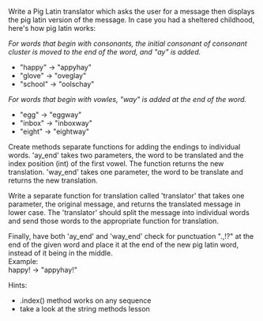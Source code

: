 Write a Pig Latin translator which asks the user for a message then displays the pig latin version of the message. In case you had a sheltered childhood, here's how pig latin works:

*For words that begin with consonants, the initial consonant of consonant cluster is moved to the end of the word, and "ay" is added.*
* "happy" &rarr; "appyhay"
* "glove" &rarr; "oveglay"
* "school" &rarr; "oolschay"

*For words that begin with vowles, "way" is added at the end of the word.*
* "egg" &rarr; "eggway"
* "inbox" &rarr; "inboxway"
* "eight" &rarr; "eightway"

Create methods separate functions for adding the endings to individual words. 'ay_end' takes two parameters, the word to be translated and the index position (int) of the first vowel. The function returns the new translation. 'way_end' takes one parameter, the word to be translate and returns the new translation.

Write a separate function for translation called 'translator' that takes one parameter, the original message, and returns the translated message in lower case. The 'translator' should split the message into individual words and send those words to the appropriate function for translation.  

Finally, have both 'ay_end' and 'way_end' check for punctuation ".,!?" at the end of the given word and place it at the end of the new pig latin word, instead of it being in the middle.
<br>
Example:<br>
happy! &rarr; "appyhay!"

Hints:<br>
* .index() method works on any sequence
* take a look at the string methods lesson
